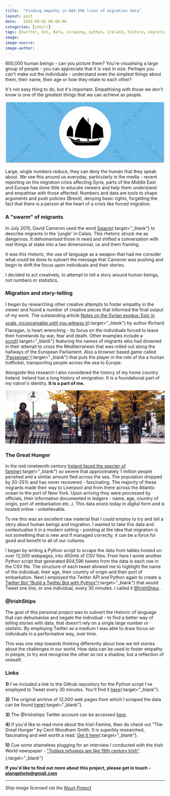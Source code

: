 ```yaml
---
title:  "Finding empathy in 604,596 lines of migration data"
layout: post
date:   2016-09-01 00:00:00
categories: [jekyll]
tags: [twitter, bot, data, scraping, python, Ireland, history, migration, portfolio, humanism]
image:
image-source:
image-author:
---
```


600,000 human beings - can you picture them? You're visualising a large group of people - you can appreciate that it is vast in size. Perhaps you can't make out the individuals - understand even the simplest things about them, their name, their age or how they relate to each other?

It's not easy thing to do, but it's important. Empathising with those we don't know is one of the greatest things that we can achieve as people.

![Irish Ships: The Great Hunger Twitter bot](/img/post/2016-09-01-humanising-data-with-irish-ships/3-irish-ships.png "Irish Ships: The Great Hunger Twitter bot")

Large, single numbers reduce, they can deny the human that they speak about. We see this around us everyday, particularly in the media - recent reporting on the migration crisis affecting Syria, parts of the Middle East and Europe has done little to educate viewers and help them understand and empathise with those affected. Numbers and data are tools to shape arguments and push policies (Brexit), denying basic rights, forgetting the fact that there is a person at the heart of a crisis like forced migration.

### A "swarm" of migrants

In July 2015, David Cameron used the word [Swarm](http://www.theguardian.com/uk-news/2015/jul/30/david-cameron-migrant-swarm-language-condemned "David Cameron Migrant Language"){:target="_blank"} to describe migrants in the 'jungle' in Calais. This rhetoric struck me as dangerous. It dehumanised those in need and shifted a conversation with real things at stake into a two dimensional, us and them framing.

It was this rhetoric, the use of language as a weapon that had me consider what could be done to subvert the message that Cameron was pushing and begin to shift the focus upon individuals and their stories.

I decided to act creatively, to attempt to tell a story around human beings, not numbers or statistics.

### Migration and story-telling

I began by researching other creative attempts to foster empathy in the viewer and found a number of creative pieces that informed the final output of my work. The outstanding article [Notes on the Syrian exodus: Epic in scale, inconceivable until you witness it](http://www.theguardian.com/world/2016/mar/05/great-syrian-refugee-crisis-exodus-epic-inconceivable-witness-lebos-islamic-state "Notes on the Syrian exodus: Epic in scale, inconceivable until you witness it"){:target="_blank"} by author Richard Flanagan, is heart wrenching - its focus on the individuals forced to leave their homelands by war, fear and death. Other examples include a [scroll](https://twitter.com/rmw/status/594156245734535168 "Migrant Scroll Game"){:target="_blank"} featuring the names of migrants who had drowned in their attempt to cross the Mediterranean that was rolled out along the hallways of the European Parliament. Also a browser based game called ['Passenger'](https://boingboing.net/2015/08/25/passengers-is-a-game-about-the.html "Migrant Passenger Game"){:target="_blank"} that puts the player in the role of the a human trafficker, transporting people across the sea to Europe.

Alongside this research I also considered the history of my home country Ireland. Ireland has a long history of emigration. It is a foundational part of my nation's identity. **It is a part of me.**

![Irish Ships: The Great Hunger Twitter bot](/img/post/2016-09-01-humanising-data-with-irish-ships/3-irish-ships-1.jpg "Irish Ships: The Great Hunger Twitter bot")

### The Great Hunger

In the mid nineteenth century [Ireland faced the specter of famine](https://en.wikipedia.org/wiki/Great_Famine_(Ireland) "Irish potato famine"){:target="_blank"} so severe that approximately 1 million people perished and a similar amount fled across the sea. The population dropped by 20-25% and has never recovered - fascinating. The majority of these migrants made their way to Liverpool and from there across the Atlantic ocean to the port of New York. Upon arriving they were processed by officials, their information documented in ledgers - name, age, country of origin, port of embarkation etc..). This data exists today in digital form and is hosted online - unbelievable.

To me this was an excellent raw material that I could employ to try and tell a story about human beings and migration. I wanted to take this data and contextualise it in a modern setting - pointing at the idea that migration is not something that is new and if managed correctly, it can be a force for good and benefit to all of our cultures.

I began by writing a Python script to scrape the data from tables hosted on over 12,000 webpages, into 450mb of CSV files. From here I wrote another Python script that generated 604,596 tweets from the data in each row in the CSV file. The structure of each tweet allowed me to highlight the name of the individual, their age, their country of origin and their port of embarkation. Next I employed the Twitter API and Python again to create a [Twitter Bot "Build a Twitter Bot with Python"](http://marydickson.com/build-a-twitter-bot-with-python/){:target="_blank"} that would Tweet one line, or one individual, every 30 minutes. I called it [@IrishShips](https://twitter.com/IrishShips "The Great Hunger: @IrishShips"). .

### @IrishShips

The goal of this personal project was to subvert the rhetoric of language that can dehumanise and negate the individual - to find a better way of telling stories with data, that doesn't rely on a single large number or statistic. By employing Twitter as a medium I was able to draw focus on individuals in a performative way, over time.

This was one step towards thinking differently about how we tell stories about the challenges in our world. How data can be used to foster empathy in people, to try and recognise the other as not a shadow, but a reflection of oneself.

### Links

**1)** I've included a link to the Github repository for the Python script I've employed to Tweet every 30 minutes. You'll find it [here](https://github.com/langphil/-.txt-_twitter_bot "Twitter Bot Repository on Github"){:target="_blank"}.

**2)** The original archive of 12,000 web pages from which I scraped the data can be found [here](https://aad.archives.gov/aad/fielded-search.jsp?dt=180&tf=F&cat=TS20&bc=,sl "AAP Archive"){:target="_blank"}.

**3)** The @Irishships Twitter account can be accessed [here](https://twitter.com/IrishShips "The Great Hunger: @IrishShips").

**4)** If you'd like to read more about the Irish Famine, then do check out "The Great Hunger" by Cecil Woodham Smith. It is superbly researched, fascinating and well worth a read. [Get it here](https://www.amazon.co.uk/Great-Hunger-Ireland-1845-1849/dp/014014515X/ref=sr_1_1?ie=UTF8&qid=1463857493&sr=8-1&keywords=the+great+hunger "The Great Hunger Book"){:target="_blank"}.

**5)** Cue some shameless plugging for an interview I conducted with the Irish World newspaper - ["Todays refugees are like 19th century Irish"](http://www.theirishworld.com/todays-refugees-like-19th-century-irish/ "Todays refugees are like 19th century Irish"){:target="_blank"}

**If you'd like to find out more about this project, please get in touch - [plangphoto@gmail.com](mailto:plangphoto@gmail.com "Get in touch")**

***

*Ship image licensed via the [Noun Project](https://thenounproject.com/term/boat/5263/ "Image credit")*

